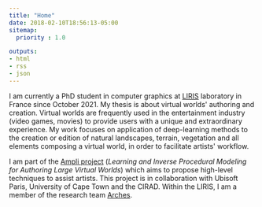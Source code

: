 ```yaml
---
title: "Home"
date: 2018-02-10T18:56:13-05:00
sitemap:
  priority : 1.0

outputs:
- html
- rss
- json
---
```

I am currently a PhD student in computer graphics at [LIRIS](https://liris.cnrs.fr/) laboratory in France since October 2021. My thesis is about virtual worlds' authoring and creation. Virtual worlds are frequently used in the entertainment industry (video games, movies) to provide users with a unique and extraordinary experience. My work focuses on application of deep-learning methods to the creation or edition of natural landscapes, terrain, vegetation and all elements composing a virtual world, in order to facilitate artists' workflow. 

I am part of the [Ampli project](https://projet.liris.cnrs.fr/ampli/) (*Learning and Inverse Procedural Modeling for Authoring Large Virtual Worlds*) which aims to propose high-level techniques to assist artists. This project is in collaboration with Ubisoft Paris, University of Cape Town and the CIRAD. 
Within the LIRIS, I am a member of the research team [Arches](https://arches.liris.cnrs.fr/).
